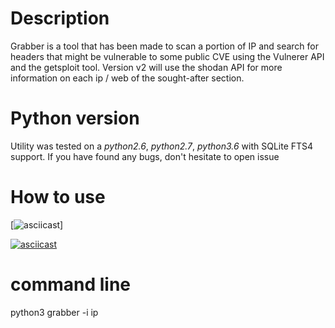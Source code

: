 # Description


Grabber is a tool that has been made to scan a portion of IP and search for headers that might be vulnerable to some public CVE using the Vulnerer API and the getsploit tool. Version v2 will use the shodan API for more information on each ip / web of the sought-after section.

# Python version
Utility was tested on a *python2.6*, *python2.7*, *python3.6* with SQLite FTS4 support. If you have found any bugs, don't hesitate to open issue

# How to use
[![asciicast]()]

[![asciicast](https://asciinema.org/a/ObuaXdpxNO0nAo6o821fLCLxZ.png)](https://asciinema.org/a/zlK7CSe6Kk6JeEY2DGkBDyAbj?autoplay=1)

# command line
python3 grabber -i ip
